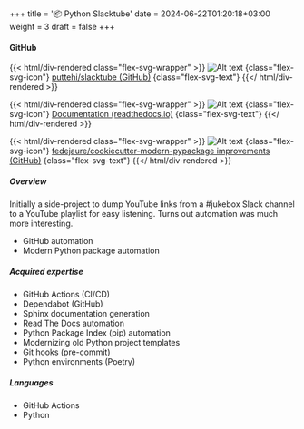 +++
title = '📦 Python Slacktube'
date = 2024-06-22T01:20:18+03:00
weight = 3
draft = false
+++

#### GitHub

{{< html/div-rendered class="flex-svg-wrapper" >}}
![Alt text](svg/code-slash.svg)
{class="flex-svg-icon"}
[puttehi/slacktube (GitHub)](https://github.com/puttehi/slacktube)
{class="flex-svg-text"}
{{</ html/div-rendered >}}

{{< html/div-rendered class="flex-svg-wrapper" >}}
![Alt text](svg/file-earmark-text.svg)
{class="flex-svg-icon"}
[Documentation (readthedocs.io)](https://slacktube.readthedocs.io/en/latest/)
{class="flex-svg-text"}
{{</ html/div-rendered >}}

{{< html/div-rendered class="flex-svg-wrapper" >}}
![Alt text](svg/code-slash.svg)
{class="flex-svg-icon"}
[fedejaure/cookiecutter-modern-pypackage improvements (GitHub)](https://github.com/fedejaure/cookiecutter-modern-pypackage/issues/409)
{class="flex-svg-text"}
{{</ html/div-rendered >}}

##### Overview

Initially a side-project to dump YouTube links from a #jukebox Slack channel to a YouTube playlist for easy listening. Turns out automation was much more interesting.

- GitHub automation
- Modern Python package automation

##### Acquired expertise

- GitHub Actions (CI/CD)
- Dependabot (GitHub)
- Sphinx documentation generation
- Read The Docs automation
- Python Package Index (pip) automation
- Modernizing old Python project templates
- Git hooks (pre-commit)
- Python environments (Poetry)

##### Languages

- GitHub Actions
- Python

